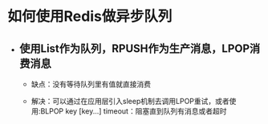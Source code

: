 # 如何使用Redis做异步队列

* ## 使用List作为队列，RPUSH作为生产消息，LPOP消费消息

  * 缺点：没有等待队列里有值就直接消费

  * 解决：可以通过在应用层引入sleep机制去调用LPOP重试，或者使用:BLPOP key \[key...\] timeout：阻塞直到队列有消息或者超时

## 



